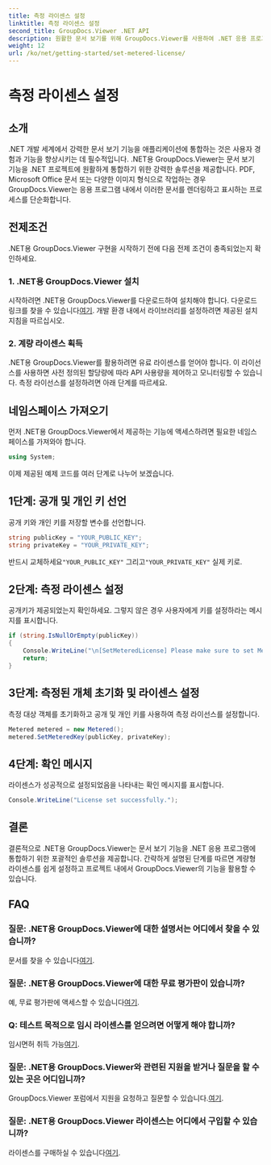 ```yaml
---
title: 측정 라이센스 설정
linktitle: 측정 라이센스 설정
second_title: GroupDocs.Viewer .NET API
description: 원활한 문서 보기를 위해 GroupDocs.Viewer를 사용하여 .NET 응용 프로그램을 강화하세요. 문서 렌더링 기능을 프로젝트에 쉽게 통합하세요.
weight: 12
url: /ko/net/getting-started/set-metered-license/
---
```


# 측정 라이센스 설정

## 소개
.NET 개발 세계에서 강력한 문서 보기 기능을 애플리케이션에 통합하는 것은 사용자 경험과 기능을 향상시키는 데 필수적입니다. .NET용 GroupDocs.Viewer는 문서 보기 기능을 .NET 프로젝트에 원활하게 통합하기 위한 강력한 솔루션을 제공합니다. PDF, Microsoft Office 문서 또는 다양한 이미지 형식으로 작업하는 경우 GroupDocs.Viewer는 응용 프로그램 내에서 이러한 문서를 렌더링하고 표시하는 프로세스를 단순화합니다.
## 전제조건
.NET용 GroupDocs.Viewer 구현을 시작하기 전에 다음 전제 조건이 충족되었는지 확인하세요.
### 1. .NET용 GroupDocs.Viewer 설치
 시작하려면 .NET용 GroupDocs.Viewer를 다운로드하여 설치해야 합니다. 다운로드 링크를 찾을 수 있습니다[여기](https://releases.groupdocs.com/viewer/net/). 개발 환경 내에서 라이브러리를 설정하려면 제공된 설치 지침을 따르십시오.
### 2. 계량 라이센스 획득
.NET용 GroupDocs.Viewer를 활용하려면 유료 라이센스를 얻어야 합니다. 이 라이선스를 사용하면 사전 정의된 할당량에 따라 API 사용량을 제어하고 모니터링할 수 있습니다. 측정 라이선스를 설정하려면 아래 단계를 따르세요.

## 네임스페이스 가져오기
먼저 .NET용 GroupDocs.Viewer에서 제공하는 기능에 액세스하려면 필요한 네임스페이스를 가져와야 합니다.
```csharp
using System;
```

이제 제공된 예제 코드를 여러 단계로 나누어 보겠습니다.
## 1단계: 공개 및 개인 키 선언
공개 키와 개인 키를 저장할 변수를 선언합니다.
```csharp
string publicKey = "YOUR_PUBLIC_KEY";
string privateKey = "YOUR_PRIVATE_KEY";
```
 반드시 교체하세요`"YOUR_PUBLIC_KEY"` 그리고`"YOUR_PRIVATE_KEY"` 실제 키로.
## 2단계: 측정 라이센스 설정
공개키가 제공되었는지 확인하세요. 그렇지 않은 경우 사용자에게 키를 설정하라는 메시지를 표시합니다.
```csharp
if (string.IsNullOrEmpty(publicKey))
{
    Console.WriteLine("\n[SetMeteredLicense] Please make sure to set Metered keys. Learn more at https://buy.groupdocs.com/faqs/licensing/metered.");
    return;
}
```
## 3단계: 측정된 개체 초기화 및 라이센스 설정
측정 대상 객체를 초기화하고 공개 및 개인 키를 사용하여 측정 라이선스를 설정합니다.
```csharp
Metered metered = new Metered();
metered.SetMeteredKey(publicKey, privateKey);
```
## 4단계: 확인 메시지
라이센스가 성공적으로 설정되었음을 나타내는 확인 메시지를 표시합니다.
```csharp
Console.WriteLine("License set successfully.");
```

## 결론
결론적으로 .NET용 GroupDocs.Viewer는 문서 보기 기능을 .NET 응용 프로그램에 통합하기 위한 포괄적인 솔루션을 제공합니다. 간략하게 설명된 단계를 따르면 계량형 라이센스를 쉽게 설정하고 프로젝트 내에서 GroupDocs.Viewer의 기능을 활용할 수 있습니다.
## FAQ
### 질문: .NET용 GroupDocs.Viewer에 대한 설명서는 어디에서 찾을 수 있습니까?
 문서를 찾을 수 있습니다[여기](https://tutorials.groupdocs.com/viewer/net/).
### 질문: .NET용 GroupDocs.Viewer에 대한 무료 평가판이 있습니까?
 예, 무료 평가판에 액세스할 수 있습니다[여기](https://releases.groupdocs.com/).
### Q: 테스트 목적으로 임시 라이센스를 얻으려면 어떻게 해야 합니까?
 임시면허 취득 가능[여기](https://purchase.groupdocs.com/temporary-license/).
### 질문: .NET용 GroupDocs.Viewer와 관련된 지원을 받거나 질문을 할 수 있는 곳은 어디입니까?
 GroupDocs.Viewer 포럼에서 지원을 요청하고 질문할 수 있습니다.[여기](https://forum.groupdocs.com/c/viewer/9).
### 질문: .NET용 GroupDocs.Viewer 라이센스는 어디에서 구입할 수 있습니까?
 라이센스를 구매하실 수 있습니다[여기](https://purchase.groupdocs.com/buy).